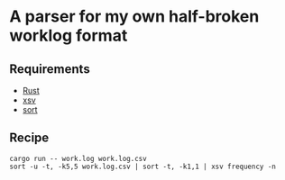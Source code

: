 # A parser for my own half-broken worklog format 

## Requirements

- [Rust](https://rust-lang.org)
- [xsv](https://github.com/BurntSushi/xsv)
- [sort](https://en.wikipedia.org/wiki/Sort_(Unix))

## Recipe

```console
cargo run -- work.log work.log.csv
sort -u -t, -k5,5 work.log.csv | sort -t, -k1,1 | xsv frequency -n
```
